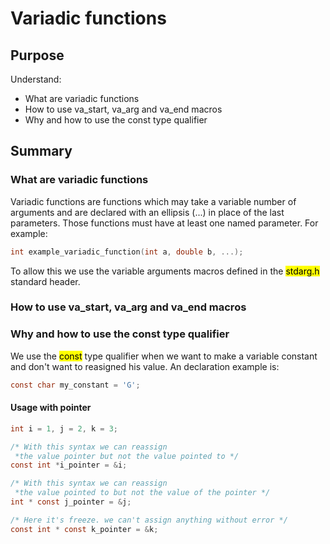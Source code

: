 # Variadic functions

## Purpose
Understand:
- What are variadic functions
- How to use va_start, va_arg and va_end macros
- Why and how to use the const type qualifier

## Summary

### What are variadic functions
Variadic functions are functions which may take a variable number of arguments and are declared with an ellipsis (...) in place of the last parameters. Those functions must have at least one named parameter.
For example:
```c
int example_variadic_function(int a, double b, ...);
```

To allow this we use the variable arguments macros defined in the <mark>stdarg.h</mark> standard header.

### How to use va_start, va_arg and va_end macros

### Why and how to use the const type qualifier
We use the <mark>const</mark> type qualifier when we want to make a variable constant and don't want to reasigned his value.
An declaration example is:
```c
const char my_constant = 'G';
```
#### Usage with pointer
```c
int i = 1, j = 2, k = 3;

/* With this syntax we can reassign
 *the value pointer but not the value pointed to */
const int *i_pointer = &i;

/* With this syntax we can reassign
 *the value pointed to but not the value of the pointer */
int * const j_pointer = &j;

/* Here it's freeze. we can't assign anything without error */
const int * const k_pointer = &k;

```